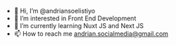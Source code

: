 - 👋  Hi, I’m @andriansoelistiyo
- 👀  I’m interested in Front End Development
- 🌱  I’m currently learning Nuxt JS and Next JS
- 📫  How to reach me andrian.socialmedia@gmail.com
